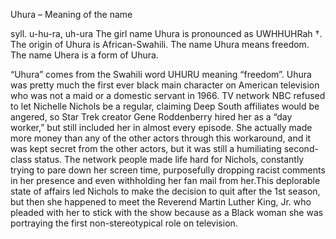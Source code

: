 Uhura &#8211; Meaning of the name

syll. u-hu-ra, uh-ura The girl name Uhura is pronounced as UWHHUHRah †. The origin of Uhura is African-Swahili. The name Uhura means freedom. The name Uhera is a form of Uhura.

&#8220;Uhura&#8221; comes from the Swahili word UHURU meaning &#8220;freedom&#8221;. Uhura was pretty much the first ever black main character on American television who was not a maid or a domestic servant in 1966. TV network NBC refused to let Nichelle Nichols be a regular, claiming Deep South affiliates would be angered, so Star Trek creator Gene Roddenberry hired her as a &#8220;day worker,&#8221; but still included her in almost every episode. She actually made more money than any of the other actors through this workaround, and it was kept secret from the other actors, but it was still a humiliating second-class status. The network people made life hard for Nichols, constantly trying to pare down her screen time, purposefully dropping racist comments in her presence and even withholding her fan mail from her.This deplorable state of affairs led Nichols to make the decision to quit after the 1st season, but then she happened to meet the Reverend Martin Luther King, Jr. who pleaded with her to stick with the show because as a Black woman she was portraying the first non-stereotypical role on television.